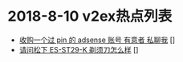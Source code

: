 # 2018-8-10 v2ex热点列表

+ [收购一个过 pin 的 adsense 账号 有意者 私聊我](https://www.v2ex.com/t/478462#reply0) []
+ [请问松下 ES-ST29-K 剃须刀怎么样](https://www.v2ex.com/t/478463#reply0) []
